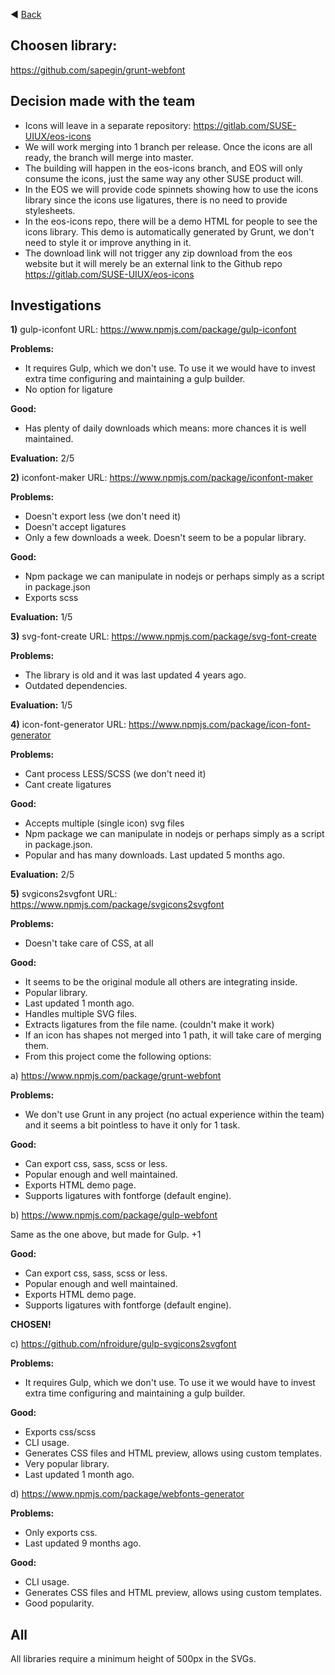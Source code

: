 ◀️ [Back](https://gitlab.com/SUSE-UIUX/eos/wikis/home#investigations)


## Choosen library:

https://github.com/sapegin/grunt-webfont


## Decision made with the team

- Icons will leave in a separate repository: https://gitlab.com/SUSE-UIUX/eos-icons
- We will work merging into 1 branch per release. Once the icons are all ready, the branch will merge into master.
- The building will happen in the eos-icons branch, and EOS will only consume the icons, just the same way any other SUSE product will.
- In the EOS we will provide code spinnets showing how to use the icons library since the icons use ligatures, there is no need to provide stylesheets.
- In the eos-icons repo, there will be a demo HTML for people to see the icons library. This demo is automatically generated by Grunt, we don't need to style it or improve anything in it.
- The download link will not trigger any zip download from the eos website but it will merely be an external link to the Github repo https://gitlab.com/SUSE-UIUX/eos-icons



## Investigations

**1)** gulp-iconfont 
URL: https://www.npmjs.com/package/gulp-iconfont

**Problems:** 
- It requires Gulp, which we don't use. To use it we would have to invest extra time configuring and maintaining a gulp builder. 
- No option for ligature

**Good:** 
- Has plenty of daily downloads which means: more chances it is well maintained.

**Evaluation:** 2/5


**2)** iconfont-maker
URL: https://www.npmjs.com/package/iconfont-maker

**Problems:** 

- Doesn't export less (we don't need it)
- Doesn't accept ligatures
- Only a few downloads a week. Doesn't seem to be a popular library.

**Good:** 

- Npm package we can manipulate in nodejs or perhaps simply as a script in package.json
- Exports scss

**Evaluation:** 1/5

**3)** svg-font-create
URL: https://www.npmjs.com/package/svg-font-create

**Problems:**

- The library is old and it was last updated 4 years ago. 
- Outdated dependencies.

**Evaluation:** 1/5

**4)** icon-font-generator
URL: https://www.npmjs.com/package/icon-font-generator

**Problems:**

- Cant process LESS/SCSS  (we don't need it)
- Cant create ligatures

**Good:**

- Accepts multiple (single icon) svg files
- Npm package we can manipulate in nodejs or perhaps simply as a script in package.json.
- Popular and has many downloads. Last updated 5 months ago.

**Evaluation:** 2/5

**5)** svgicons2svgfont
URL: https://www.npmjs.com/package/svgicons2svgfont

**Problems:**

- Doesn't take care of CSS, at all

**Good:**

- It seems to be the original module all others are integrating inside.
- Popular library.
- Last updated 1 month ago.
- Handles multiple SVG files.
- Extracts ligatures from the file name. (couldn't make it work)
- If an icon has shapes not merged into 1 path, it will take care of merging them.
- From this project come the following options:

a) https://www.npmjs.com/package/grunt-webfont

**Problems:**

- We don't use Grunt in any project (no actual experience within the team) and it seems a bit pointless to have it only for 1 task.

**Good:**

- Can export css, sass, scss or less.
- Popular enough and well maintained.
- Exports HTML demo page.
- Supports ligatures with fontforge (default engine).

b) https://www.npmjs.com/package/gulp-webfont

Same as the one above, but made for Gulp. +1

**Good:**

- Can export css, sass, scss or less.
- Popular enough and well maintained.
- Exports HTML demo page.
- Supports ligatures with fontforge (default engine).

**CHOSEN!**

c) https://github.com/nfroidure/gulp-svgicons2svgfont

**Problems:**

- It requires Gulp, which we don't use. To use it we would have to invest extra time configuring and maintaining a gulp builder. 

**Good:**

- Exports css/scss
- CLI usage.
- Generates CSS files and HTML preview, allows using custom templates.
- Very popular library.
- Last updated 1 month ago.

d) https://www.npmjs.com/package/webfonts-generator


**Problems:**

- Only exports css.
- Last updated 9 months ago.

**Good:**

- CLI usage.
- Generates CSS files and HTML preview, allows using custom templates.
- Good popularity.



## All 
All libraries require a minimum height of 500px in the SVGs.


